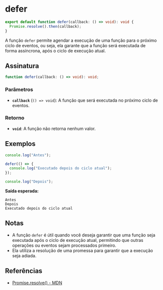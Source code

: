# defer

```typescript
export default function defer(callback: () => void): void {
  Promise.resolve().then(callback);
}
```

A função `defer` permite agendar a execução de uma função para o próximo ciclo de eventos, ou seja, ela garante que a função será executada de forma assíncrona, após o ciclo de execução atual.

## Assinatura

```typescript
function defer(callback: () => void): void;
```

### Parâmetros

- **`callback`** (`() => void`): A função que será executada no próximo ciclo de eventos.

### Retorno

- **`void`**: A função não retorna nenhum valor.

## Exemplos

```typescript
console.log("Antes");

defer(() => {
  console.log("Executado depois do ciclo atual");
});

console.log("Depois");
```

**Saída esperada:**
```
Antes
Depois
Executado depois do ciclo atual
```

## Notas

- A função `defer` é útil quando você deseja garantir que uma função seja executada após o ciclo de execução atual, permitindo que outras operações ou eventos sejam processados primeiro.
- Ela utiliza a resolução de uma promessa para garantir que a execução seja adiada.

## Referências

- [Promise.resolve() - MDN](https://developer.mozilla.org/en-US/docs/Web/JavaScript/Reference/Global_Objects/Promise/resolve)